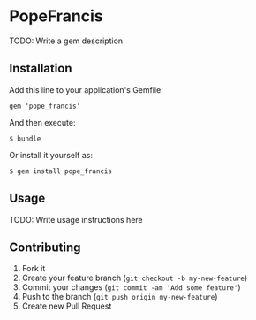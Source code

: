 # PopeFrancis

TODO: Write a gem description

## Installation

Add this line to your application's Gemfile:

    gem 'pope_francis'

And then execute:

    $ bundle

Or install it yourself as:

    $ gem install pope_francis

## Usage

TODO: Write usage instructions here

## Contributing

1. Fork it
2. Create your feature branch (`git checkout -b my-new-feature`)
3. Commit your changes (`git commit -am 'Add some feature'`)
4. Push to the branch (`git push origin my-new-feature`)
5. Create new Pull Request
